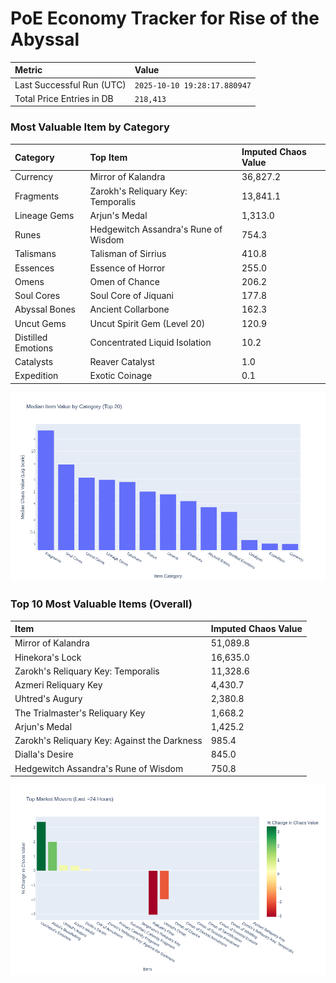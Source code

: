 # PoE Economy Tracker for Rise of the Abyssal

<!-- START_MAINTENANCE -->
| Metric | Value |
|:---|:---|
| Last Successful Run (UTC) | `2025-10-10 19:28:17.880947` |
| Total Price Entries in DB | `218,413` |

<!-- END_MAINTENANCE -->

<!-- START_DATAFRAME_DEBUG -->
<!-- END_DATAFRAME_DEBUG -->

<!-- START_CATEGORY_ANALYSIS -->
### Most Valuable Item by Category
| Category | Top Item | Imputed Chaos Value |
| :--- | :--- | :--- |
| Currency | Mirror of Kalandra | 36,827.2 |
| Fragments | Zarokh's Reliquary Key: Temporalis | 13,841.1 |
| Lineage Gems | Arjun's Medal | 1,313.0 |
| Runes | Hedgewitch Assandra's Rune of Wisdom | 754.3 |
| Talismans | Talisman of Sirrius | 410.8 |
| Essences | Essence of Horror | 255.0 |
| Omens | Omen of Chance | 206.2 |
| Soul Cores | Soul Core of Jiquani | 177.8 |
| Abyssal Bones | Ancient Collarbone | 162.3 |
| Uncut Gems | Uncut Spirit Gem (Level 20) | 120.9 |
| Distilled Emotions | Concentrated Liquid Isolation | 10.2 |
| Catalysts | Reaver Catalyst | 1.0 |
| Expedition | Exotic Coinage | 0.1 |


![Category Analysis Chart](charts/category_analysis.png)
<!-- END_ANALYSIS -->

<!-- START_ANALYSIS -->
### Top 10 Most Valuable Items (Overall)
| Item | Imputed Chaos Value |
| :--- | :--- |
| Mirror of Kalandra | 51,089.8 |
| Hinekora's Lock | 16,635.0 |
| Zarokh's Reliquary Key: Temporalis | 11,328.6 |
| Azmeri Reliquary Key | 4,430.7 |
| Uhtred's Augury | 2,380.8 |
| The Trialmaster's Reliquary Key | 1,668.2 |
| Arjun's Medal | 1,425.2 |
| Zarokh's Reliquary Key: Against the Darkness | 985.4 |
| Dialla's Desire | 845.0 |
| Hedgewitch Assandra's Rune of Wisdom | 750.8 |


![Market Movers Chart](charts/market_movers.png)
<!-- END_ANALYSIS -->
